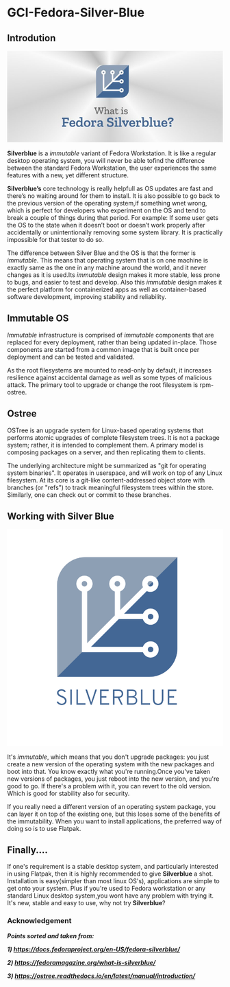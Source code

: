 # GCI-Fedora-Silver-Blue
## Introdution
![alt text](https://github.com/Ayush19-01/GCI-Fedora-Silver-Blue/blob/master/resources/what-is-fedora-silverblue-816x345.jpg)

__Silverblue__ is a _immutable_ variant of Fedora Workstation. It is like a regular desktop operating system, you will never be
able tofind the difference between the standard Fedora Workstation, the user experiences the same features with a new, yet 
different structure.

__Silverblue’s__ core technology is really helpfull as OS updates are fast and there’s no waiting around for them 
to install. It is also possible to go back to the previous version of the operating system,if something wnet wrong, 
which is perfect for developers who experiment on the OS and tend to break a couple of things during that period.
For example: If some user gets the OS to the state when it doesn’t boot or doesn’t work properly after accidentally 
or unintentionally removing some system library. It is practically impossible for that tester to do so.

The difference between Silver Blue and the OS is that the former is _immutable_. This means that operating system that is 
on one machine is exactly same as the one in any machine around the world, and it never changes as it is used.Its _immutable_ 
design makes it more stable, less prone to bugs, and easier to test and develop. Also this _immutable_ design makes it the perfect
platform for containerized apps as well as container-based software development, improving stability and reliability.

## Immutable OS

_Immutable_ infrastructure is comprised of _immutable_ components that are replaced for every deployment, rather than 
being updated in-place. Those components are started from a common image that is built once per deployment and can be
tested and validated.

As the root filesystems are mounted to read-only by default, it increases resilience against accidental damage as well as some
types of malicious attack. The primary tool to upgrade or change the root filesystem is rpm-ostree.

## Ostree

OSTree is an upgrade system for Linux-based operating systems that performs atomic upgrades of complete filesystem trees.
It is not a package system; rather, it is intended to complement them. A primary model is composing packages on a server,
and then replicating them to clients.

The underlying architecture might be summarized as "git for operating system binaries". It operates in userspace, and will
work on top of any Linux filesystem. At its core is a git-like content-addressed object store with branches (or "refs") to 
track meaningful filesystem trees within the store. Similarly, one can check out or commit to these branches.

## Working with Silver Blue

![alt text](https://github.com/Ayush19-01/GCI-Fedora-Silver-Blue/blob/master/resources/1.svg)

It's _immutable_, which means that you don't upgrade packages: you just create a new version of the operating system 
with the new packages and boot into that. You know exactly what you're running.Once you've taken new versions of packages,
you just reboot into the new version, and you're good to go. If there's a problem with it, you can revert to the old version.
Which is good for stability also for security.

If you really need a different version of an operating system package, you can layer it on top of the existing one, but 
this loses some of the benefits of the immutability. When you want to install applications, the preferred way of doing so 
is to use Flatpak.

## Finally....

If one's requirement is a stable desktop system, and particularly interested in using Flatpak, then it is highly recommended
to give __Silverblue__ a shot. Installation is easy(simpler than most linux OS's), applications are simple to get onto your 
system. Plus if you're used to Fedora workstation or any standard Linux desktop system,you wont have any problem with trying
it. It's new, stable and easy to use, why not try __Silverblue__?

### Acknowledgement

___Points sorted and taken from:___

   ___1) https://docs.fedoraproject.org/en-US/fedora-silverblue/___
  
   ___2) https://fedoramagazine.org/what-is-silverblue/___
  
   ___3) https://ostree.readthedocs.io/en/latest/manual/introduction/___
